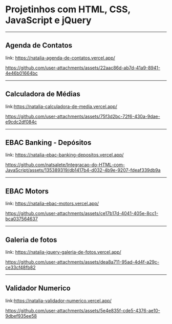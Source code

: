 ﻿# Projetinhos com HTML, CSS, JavaScript e jQuery

 <hr>

## Agenda de Contatos

link: https://natalia-agenda-de-contatos.vercel.app/

https://github.com/user-attachments/assets/22aac86d-ab7d-41a9-8941-4e46b01664bc

<hr>

## Calculadora de Médias

link:https://natalia-calculadora-de-media.vercel.app/

https://github.com/user-attachments/assets/75f3d2bc-72f6-430a-9dae-e9cdc2df084c

<hr>

## EBAC Banking - Depósitos

link: https://natalia-ebac-banking-depositos.vercel.app/

https://github.com/natsalete/Integracao-do-HTML-com-JavaScript/assets/135389319/db1417b4-d032-4b9e-9207-fdeaf339db9a

<hr>

## EBAC Motors

link: https://natalia-ebac-motors.vercel.app/

https://github.com/user-attachments/assets/ce17b17d-4041-405e-8cc1-bca037564637

<hr>

## Galeria de fotos

link: https://natalia-jquery-galeria-de-fotos.vercel.app/

https://github.com/user-attachments/assets/dea8a711-95ad-4d4f-a29c-ce33cf48fb82


<hr>

## Validador Numerico

link:https://natalia-validador-numerico.vercel.app/

https://github.com/user-attachments/assets/5e4e835f-cde5-4376-ae10-9dbef935ee58










